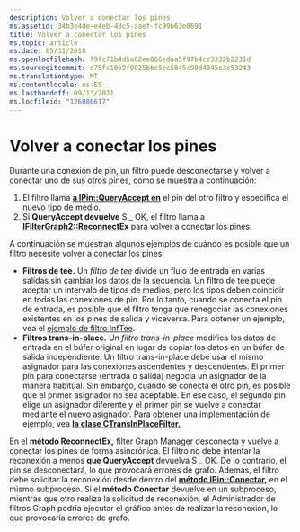 ```yaml
---
description: Volver a conectar los pines
ms.assetid: 34b3e4de-e4eb-48c5-aaef-fc99b63e8691
title: Volver a conectar los pines
ms.topic: article
ms.date: 05/31/2018
ms.openlocfilehash: f9fc71b4d5a62ee066edaa5f97b4cc3332b2231d
ms.sourcegitcommit: d75fc10b9f0825bbe5ce5045c90d4045e3c53243
ms.translationtype: MT
ms.contentlocale: es-ES
ms.lasthandoff: 09/13/2021
ms.locfileid: "126886617"
---
```

# <a name="reconnecting-pins"></a>Volver a conectar los pines

Durante una conexión de pin, un filtro puede desconectarse y volver a conectar uno de sus otros pines, como se muestra a continuación:

1.  El filtro llama [**a IPin::QueryAccept en**](/windows/desktop/api/Strmif/nf-strmif-ipin-queryaccept) el pin del otro filtro y especifica el nuevo tipo de medio.
2.  Si **QueryAccept devuelve** S \_ OK, el filtro llama a [**IFilterGraph2::ReconnectEx**](/windows/desktop/api/Strmif/nf-strmif-ifiltergraph2-reconnectex) para volver a conectar los pines.

A continuación se muestran algunos ejemplos de cuándo es posible que un filtro necesite volver a conectar los pines:

-   **Filtros de tee.** Un *filtro de tee* divide un flujo de entrada en varias salidas sin cambiar los datos de la secuencia. Un filtro de tee puede aceptar un intervalo de tipos de medios, pero los tipos deben coincidir en todas las conexiones de pin. Por lo tanto, cuando se conecta el pin de entrada, es posible que el filtro tenga que renegociar las conexiones existentes en los pines de salida y viceversa. Para obtener un ejemplo, vea el [ejemplo de filtro InfTee](inftee-filter-sample.md).
-   **Filtros trans-in-place.** Un *filtro trans-in-place* modifica los datos de entrada en el búfer original en lugar de copiar los datos en un búfer de salida independiente. Un filtro trans-in-place debe usar el mismo asignador para las conexiones ascendentes y descendentes. El primer pin para conectarse (entrada o salida) negocia un asignador de la manera habitual. Sin embargo, cuando se conecta el otro pin, es posible que el primer asignador no sea aceptable. En ese caso, el segundo pin elige un asignador diferente y el primer pin se vuelve a conectar mediante el nuevo asignador. Para obtener una implementación de ejemplo, vea [**la clase CTransInPlaceFilter.**](ctransinplacefilter.md)

En el **método ReconnectEx,** filter Graph Manager desconecta y vuelve a conectar los pines de forma asincrónica. El filtro no debe intentar la reconexión a menos **que QueryAccept** devuelva S \_ OK. De lo contrario, el pin se desconectará, lo que provocará errores de grafo. Además, el filtro debe solicitar la reconexión desde dentro del [**método IPin::Conectar,**](/windows/desktop/api/Strmif/nf-strmif-ipin-connect) en el mismo subproceso. Si el **método Conectar** devuelve en un subproceso, mientras que otro realiza la solicitud de reconexión, el Administrador de filtros Graph podría ejecutar el gráfico antes de realizar la reconexión, lo que provocaría errores de grafo.

 

 



